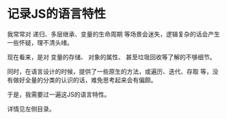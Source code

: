 # 记录JS的语言特性

我常常对 递归、多层继承、变量的生命周期 等场景会迷失，逻辑复杂的话会产生一些怀疑，理不清头绪。  

现在看来，是对 变量的存储、 对象的属性、 甚至垃圾回收等了解的不够细节。  

同时，在语言设计的时候，提供了一些原生的方法，或遍历、迭代、存取 等，没有做好全量的分类的认识的话，难免思考起来会有偏颇。  

于是，我需要过一遍这JS的语言特性。  

详情见左侧目录。